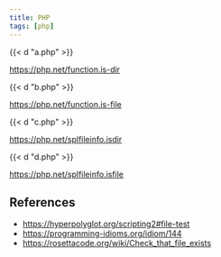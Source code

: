 ```yaml
---
title: PHP
tags: [php]
---
```


{{< d "a.php" >}}

<https://php.net/function.is-dir>

{{< d "b.php" >}}

<https://php.net/function.is-file>

{{< d "c.php" >}}

<https://php.net/splfileinfo.isdir>

{{< d "d.php" >}}

<https://php.net/splfileinfo.isfile>

## References

- <https://hyperpolyglot.org/scripting2#file-test>
- <https://programming-idioms.org/idiom/144>
- <https://rosettacode.org/wiki/Check_that_file_exists>
